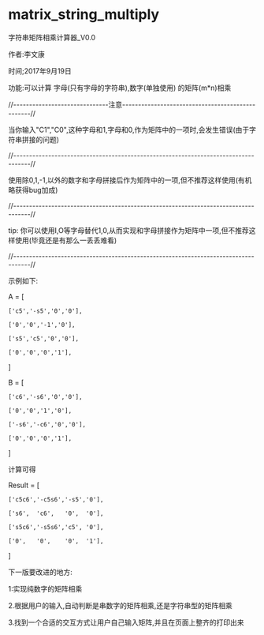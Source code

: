 # matrix_string_multiply

字符串矩阵相乘计算器_V0.0 

作者:李文康 

时间;2017年9月19日

功能:可以计算 字母(只有字母的字符串),数字(单独使用) 的矩阵(m*n)相乘

//------------------------------注意-------------------------------------------------//

当你输入"C1","C0",这种字母和1,字母和0,作为矩阵中的一项时,会发生错误(由于字符串拼接的问题)

//-----------------------------------------------------------------------------------//

使用除0,1,-1,以外的数字和字母拼接后作为矩阵中的一项,但不推荐这样使用(有机略获得bug加成)

//-----------------------------------------------------------------------------------//

tip: 你可以使用I,O等字母替代1,0,从而实现和字母拼接作为矩阵中一项,但不推荐这样使用(毕竟还是有那么一丢丢难看)

//-----------------------------------------------------------------------------------//

示例如下:

A = [

	['c5','-s5','0','0'],
  
	['0','0','-1','0'],
  
	['s5','c5','0','0'],
  
	['0','0','0','1'],
  
]

B = [

	['c6','-s6','0','0'],
  
	['0','0','1','0'],
  
	['-s6','-c6','0','0'],
  
	['0','0','0','1'],
  
]

计算可得

Result = [

    ['c5c6','-c5s6','-s5','0'],
    
    ['s6',  'c6',   '0',  '0'],
    
    ['s5c6','-s5s6','c5', '0'],
    
    ['0',   '0',    '0',  '1'],

]


下一版要改进的地方:

1:实现纯数字的矩阵相乘

2.根据用户的输入,自动判断是串数字的矩阵相乘,还是字符串型的矩阵相乘

3.找到一个合适的交互方式让用户自己输入矩阵,并且在页面上整齐的打印出来
